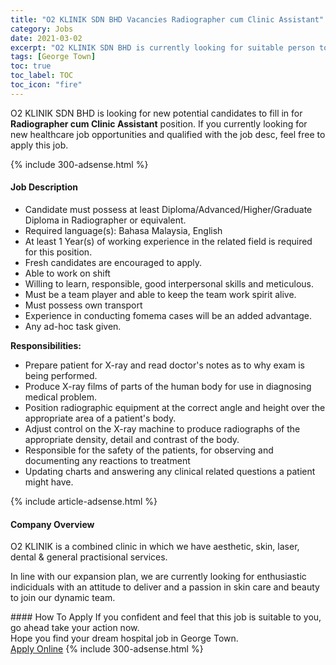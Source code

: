 ```yaml
---
title: "O2 KLINIK SDN BHD Vacancies Radiographer cum Clinic Assistant" 
category: Jobs 
date: 2021-03-02 
excerpt: "O2 KLINIK SDN BHD is currently looking for suitable person to fill in the Radiographer cum Clinic Assistant which positioned at George Town" 
tags: [George Town] 
toc: true 
toc_label: TOC 
toc_icon: "fire" 
--- 
```


<p>O2 KLINIK SDN BHD is looking for new potential candidates to fill in for <b>Radiographer cum Clinic Assistant</b> position. If you currently looking for new healthcare job opportunities and qualified with the job desc, feel free to apply this job.
</p>{% include 300-adsense.html %} 
<div><div><h4>Job Description</h4></div><div><div><span><div><ul><li>Candidate must possess at least Diploma/Advanced/Higher/Graduate Diploma in Radiographer or equivalent.</li><li>Required language(s): Bahasa Malaysia, English</li><li>At least 1 Year(s) of working experience in the related field is required for this position.</li><li>Fresh candidates are encouraged to apply.</li><li>Able to work on shift</li><li>Willing to learn, responsible, good interpersonal skills and meticulous.</li><li>Must be a team player and able to keep the team work spirit alive.</li><li>Must possess own transport</li><li>Experience in conducting fomema cases will be an added advantage.</li><li>Any ad-hoc task given.</li></ul><p><strong>Responsibilities:</strong></p><ul><li>Prepare patient for X-ray and read&#160;doctor's notes as to why exam is being performed.</li><li>Produce X-ray films of parts of the human body for use in diagnosing medical problem.</li><li>Position radiographic equipment at the correct angle and height over the appropriate area of a patient's body.</li><li>Adjust control on the X-ray machine to produce radiographs of the appropriate density, detail and contrast of the body.</li><li>Responsible for the safety of the patients, for observing and documenting any reactions to treatment</li><li>Updating charts and answering any clinical related questions a patient might have.</li></ul></div></span></div></div></div> 
{% include article-adsense.html %} 
<div><div><h4>Company Overview</h4></div><div><div><span><div><p>O2 KLINIK is a combined clinic in which we have aesthetic, skin, laser, dental &amp; general practisional services.</p><p>In line with our expansion plan, we are currently looking for enthusiastic indiciduals with an attitude to deliver and a passion in skin care and beauty to join our dynamic team.</p></div></span></div></div></div> 
#### How To Apply 
If you confident and feel that this job is suitable to you, go ahead take your action now. <br/> 
Hope you find your dream hospital job in George Town. <br/> 
<a href="https://www.jobstreet.com.my/en/job/radiographer-cum-clinic-assistant-4495539?jobId=jobstreet-my-job-4495539" class="btn btn--warning" target="_blank" rel="nofollow noopenner">Apply Online</a> 
{% include 300-adsense.html %} 